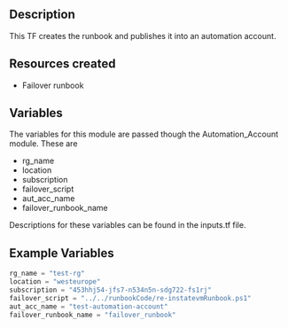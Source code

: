 ## Description

This TF creates the runbook and publishes it into an automation account.

## Resources created

- Failover runbook

## Variables 

The variables for this module are passed though the Automation_Account module. These are</br>
- rg_name
- location
- subscription
- failover_script
- aut_acc_name
- failover_runbook_name

Descriptions for these variables can be found in the inputs.tf file.</br>
## Example Variables
```javascript
rg_name = "test-rg"
location = "westeurope"
subscription = "453hhj54-jfs7-n534n5n-sdg722-fs1rj"
failover_script = "../../runbookCode/re-instatevmRunbook.ps1"
aut_acc_name = "test-automation-account"
failover_runbook_name = "failover_runbook"
```